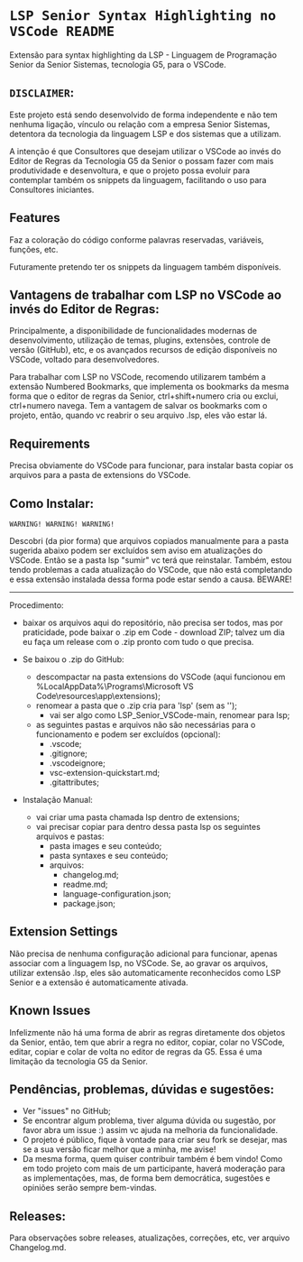 # `LSP Senior Syntax Highlighting no VSCode README`

Extensão para syntax highlighting da LSP - Linguagem de Programação Senior da Senior Sistemas, tecnologia G5, para o VSCode.

## `DISCLAIMER`:

Este projeto está sendo desenvolvido de forma independente e não tem nenhuma ligação, vínculo ou relação com a empresa Senior Sistemas, detentora da tecnologia da linguagem LSP e dos sistemas que a utilizam.

A intenção é que Consultores que desejam utilizar o VSCode ao invés do Editor de Regras da Tecnologia G5 da Senior o possam fazer com mais produtividade e desenvoltura, e que o projeto possa evoluir para contemplar também os snippets da linguagem, facilitando o uso para Consultores iniciantes.

## Features

Faz a coloração do código conforme palavras reservadas, variáveis, funções, etc.

Futuramente pretendo ter os snippets da linguagem também disponíveis.

## Vantagens de trabalhar com LSP no VSCode ao invés do Editor de Regras:

Principalmente, a disponibilidade de funcionalidades modernas de desenvolvimento, utilização de temas, plugins, extensões, controle de versão (GitHub), etc, e os avançados recursos de edição disponíveis no VSCode, voltado para desenvolvedores.

Para trabalhar com LSP no VSCode, recomendo utilizarem também a extensão Numbered Bookmarks, que implementa os bookmarks da mesma forma que o editor de regras da Senior, ctrl+shift+numero cria ou exclui, ctrl+numero navega. Tem a vantagem de salvar os bookmarks com o projeto, então, quando vc reabrir o seu arquivo .lsp, eles vão estar lá.

## Requirements

Precisa obviamente do VSCode para funcionar, para instalar basta copiar os arquivos para a pasta de extensions do VSCode.

## Como Instalar:

`WARNING! WARNING! WARNING!`

Descobri (da pior forma) que arquivos copiados manualmente para a pasta sugerida abaixo podem ser excluídos sem aviso em atualizações do VSCode.
Então se a pasta lsp "sumir" vc terá que reinstalar.
Também, estou tendo problemas a cada atualização do VSCode, que não está completando e essa extensão instalada dessa forma pode estar sendo a causa. BEWARE!

---

Procedimento:
- baixar os arquivos aqui do repositório, não precisa ser todos, mas por praticidade, pode baixar o .zip em Code - download ZIP; talvez um dia eu faça um release com o .zip pronto com tudo o que precisa.

- Se baixou o .zip do GitHub:
  - descompactar na pasta extensions do VSCode (aqui funcionou em %LocalAppData%\Programs\Microsoft VS Code\resources\app\extensions\);
  - renomear a pasta que o .zip cria para 'lsp' (sem as '');
    - vai ser algo como LSP_Senior_VSCode-main, renomear para lsp;
  - as seguintes pastas e arquivos não são necessárias para o funcionamento e podem ser excluídos (opcional):
    - .vscode;
    - .gitignore;
    - .vscodeignore;
    - vsc-extension-quickstart.md;
    - .gitattributes;

- Instalação Manual:
  - vai criar uma pasta chamada lsp dentro de extensions;
  - vai precisar copiar para dentro dessa pasta lsp os seguintes arquivos e pastas:
    - pasta images e seu conteúdo;
    - pasta syntaxes e seu conteúdo;
    - arquivos:
      - changelog.md;
      - readme.md;
      - language-configuration.json;
      - package.json;

## Extension Settings

Não precisa de nenhuma configuração adicional para funcionar, apenas associar com a linguagem lsp, no VSCode.
Se, ao gravar os arquivos, utilizar extensão .lsp, eles são automaticamente reconhecidos como LSP Senior e a extensão é automaticamente ativada.

## Known Issues

Infelizmente não há uma forma de abrir as regras diretamente dos objetos da Senior, então, tem que abrir a regra no editor, copiar, colar no VSCode, editar, copiar e colar de volta no editor de regras da G5. Essa é uma limitação da tecnologia G5 da Senior.

## Pendências, problemas, dúvidas e sugestões:

- Ver "issues" no GitHub;
- Se encontrar algum problema, tiver alguma dúvida ou sugestão, por favor abra um issue :) assim vc ajuda na melhoria da funcionalidade.
- O projeto é público, fique à vontade para criar seu fork se desejar, mas se a sua versão ficar melhor que a minha, me avise!
- Da mesma forma, quem quiser contribuir também é bem vindo! Como em todo projeto com mais de um participante, haverá moderação para as implementações, mas, de forma bem democrática, sugestões e opiniões serão sempre bem-vindas.

## Releases:

Para observações sobre releases, atualizações, correções, etc, ver arquivo Changelog.md.
